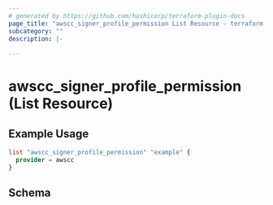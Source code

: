 ```yaml
---
# generated by https://github.com/hashicorp/terraform-plugin-docs
page_title: "awscc_signer_profile_permission List Resource - terraform-provider-awscc"
subcategory: ""
description: |-
  
---
```


# awscc_signer_profile_permission (List Resource)



## Example Usage

```terraform
list "awscc_signer_profile_permission" "example" {
  provider = awscc
}
```

<!-- schema generated by tfplugindocs -->
## Schema
